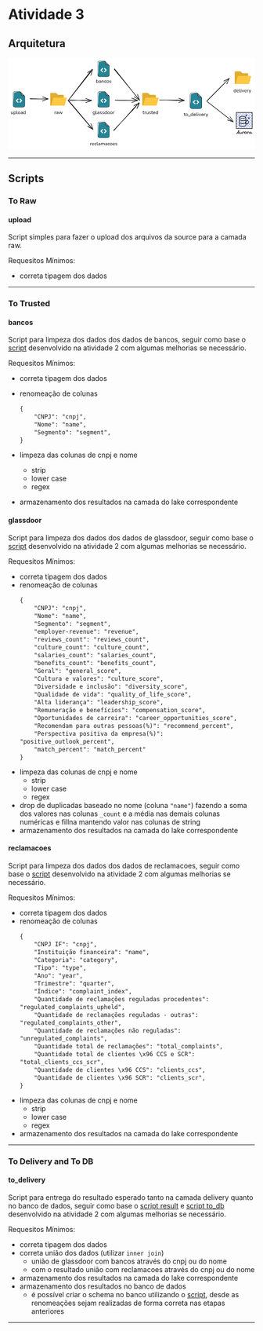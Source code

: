 # Atividade 3

## Arquitetura

![arquitetura](arquitetura.png)

---

## Scripts

### To Raw

#### upload

Script simples para fazer o upload dos arquivos da source para a camada raw.

Requesitos Mínimos:

- correta tipagem dos dados

---

### To Trusted

#### bancos

Script para limpeza dos dados dos dados de bancos, seguir como base o [script](/atividade2/lambdas/scripts/to_trusted/bancos.py) desenvolvido na atividade 2 com algumas melhorias se necessário.

Requesitos Mínimos:

- correta tipagem dos dados
- renomeação de colunas

    ```
    {
        "CNPJ": "cnpj",
        "Nome": "name",
        "Segmento": "segment",
    }
    ```

- limpeza das colunas de cnpj e nome
    - strip
    - lower case
    - regex
- armazenamento dos resultados na camada do lake correspondente

#### glassdoor

Script para limpeza dos dados dos dados de glassdoor, seguir como base o [script](/atividade2/lambdas/scripts/to_trusted/glassdoor.py) desenvolvido na atividade 2 com algumas melhorias se necessário.

Requesitos Mínimos:

- correta tipagem dos dados
- renomeação de colunas
    ```
    {
        "CNPJ": "cnpj",
        "Nome": "name",
        "Segmento": "segment",
        "employer-revenue": "revenue",
        "reviews_count": "reviews_count",
        "culture_count": "culture_count",
        "salaries_count": "salaries_count",
        "benefits_count": "benefits_count",
        "Geral": "general_score",
        "Cultura e valores": "culture_score",
        "Diversidade e inclusão": "diversity_score",
        "Qualidade de vida": "quality_of_life_score",
        "Alta liderança": "leadership_score",
        "Remuneração e benefícios": "compensation_score",
        "Oportunidades de carreira": "career_opportunities_score",
        "Recomendam para outras pessoas(%)": "recommend_percent",
        "Perspectiva positiva da empresa(%)": "positive_outlook_percent",
        "match_percent": "match_percent"
    }
    ```
- limpeza das colunas de cnpj e nome
    - strip
    - lower case
    - regex
- drop de duplicadas baseado no nome (coluna `"name"`) fazendo a soma dos valores nas colunas `_count` e a média nas demais colunas numéricas e fillna mantendo valor nas colunas de string
- armazenamento dos resultados na camada do lake correspondente

#### reclamacoes

Script para limpeza dos dados dos dados de reclamacoes, seguir como base o [script](/atividade2/lambdas/scripts/to_trusted/reclamacoes.py) desenvolvido na atividade 2 com algumas melhorias se necessário.

Requesitos Mínimos:

- correta tipagem dos dados
- renomeação de colunas
    ```
    {
        "CNPJ IF": "cnpj",
        "Instituição financeira": "name",
        "Categoria": "category",
        "Tipo": "type",
        "Ano": "year",
        "Trimestre": "quarter",
        "Índice": "complaint_index",
        "Quantidade de reclamações reguladas procedentes": "regulated_complaints_upheld",
        "Quantidade de reclamações reguladas - outras": "regulated_complaints_other",
        "Quantidade de reclamações não reguladas": "unregulated_complaints",
        "Quantidade total de reclamações": "total_complaints",
        "Quantidade total de clientes \x96 CCS e SCR": "total_clients_ccs_scr",
        "Quantidade de clientes \x96 CCS": "clients_ccs",
        "Quantidade de clientes \x96 SCR": "clients_scr",
    }
    ```
- limpeza das colunas de cnpj e nome
    - strip
    - lower case
    - regex
- armazenamento dos resultados na camada do lake correspondente

---

### To Delivery and To DB

#### to_delivery

Script para entrega do resultado esperado tanto na camada delivery quanto no banco de dados, seguir como base o [script result](/atividade2/lambdas/scripts/to_delivery/result.py) e [script to_db](/atividade2/lambdas/scripts/to_db/to_db.py) desenvolvido na atividade 2 com algumas melhorias se necessário.

Requesitos Mínimos:

- correta tipagem dos dados
- correta união dos dados (utilizar `inner join`)
    - união de glassdoor com bancos através do cnpj ou do nome
    - com o resultado união com reclamacoes através do cnpj ou do nome
- armazenamento dos resultados na camada do lake correspondente
- armazenamento dos resultados no banco de dados
    - é possível criar o schema no banco utilizando o [script](/atividade2/sql/atividade2.sql), desde as renomeações sejam realizadas de forma correta nas etapas anteriores

---
